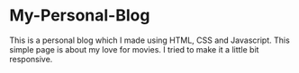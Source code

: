 # My-Personal-Blog
This is a personal blog which I made using HTML, CSS and Javascript. This simple page is about my love for movies. I tried to make it a little bit responsive.
